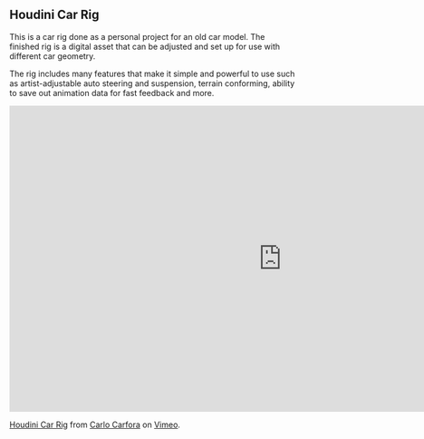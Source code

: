 ## Houdini Car Rig

This is a car rig done as a personal project for an old car model. The finished 
rig is a digital asset that can be adjusted and set up for use with different car geometry.

The rig includes many features that make it simple and powerful to use such as
artist-adjustable auto steering and suspension, terrain conforming, ability to save out 
animation data for fast feedback and more.

<iframe src="https://player.vimeo.com/video/150671384" width="960" height="540" frameborder="0" webkitallowfullscreen mozallowfullscreen allowfullscreen></iframe><p><a href="https://vimeo.com/150671384">Houdini Car Rig</a> from <a href="https://vimeo.com/carlocarfora">Carlo Carfora</a> on <a href="https://vimeo.com">Vimeo</a>.</p>

